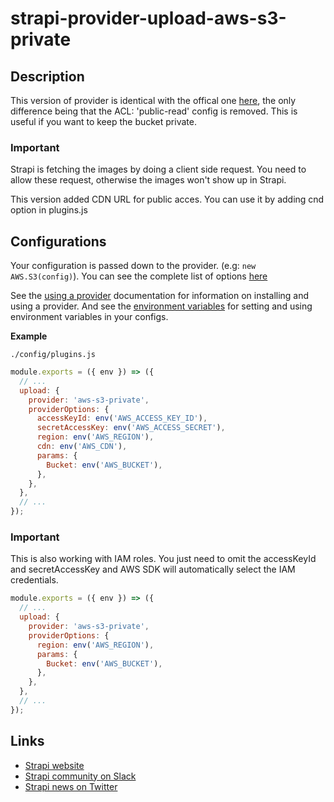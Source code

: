 # strapi-provider-upload-aws-s3-private

## Description

This version of provider is identical with the offical one [here](https://github.com/strapi/strapi/blob/master/packages/strapi-provider-upload-aws-s3/), the only difference being that the ACL: 'public-read' config is removed. 
This is useful if you want to keep the bucket private. 

### Important

Strapi is fetching the images by doing a client side request. You need to allow these request, otherwise the images won't show up in Strapi.

This version added CDN URL for public acces. You can use it by adding cnd option in plugins.js

## Configurations

Your configuration is passed down to the provider. (e.g: `new AWS.S3(config)`). You can see the complete list of options [here](https://docs.aws.amazon.com/AWSJavaScriptSDK/latest/AWS/S3.html#constructor-property)

See the [using a provider](https://strapi.io/documentation/developer-docs/latest/development/plugins/upload.html#using-a-provider) documentation for information on installing and using a provider. And see the [environment variables](https://strapi.io/documentation/developer-docs/latest/setup-deployment-guides/configurations.html#environment-variables) for setting and using environment variables in your configs.

**Example**

`./config/plugins.js`

```js
module.exports = ({ env }) => ({
  // ...
  upload: {
    provider: 'aws-s3-private',
    providerOptions: {
      accessKeyId: env('AWS_ACCESS_KEY_ID'),
      secretAccessKey: env('AWS_ACCESS_SECRET'),
      region: env('AWS_REGION'),
      cdn: env('AWS_CDN'),
      params: {
        Bucket: env('AWS_BUCKET'),
      },
    },
  },
  // ...
});
```

### Important

This is also working with IAM roles. You just need to omit the accessKeyId and secretAccessKey and AWS SDK will automatically select the IAM credentials.

```js
module.exports = ({ env }) => ({
  // ...
  upload: {
    provider: 'aws-s3-private',
    providerOptions: {
      region: env('AWS_REGION'),
      params: {
        Bucket: env('AWS_BUCKET'),
      },
    },
  },
  // ...
});
```

## Links

- [Strapi website](https://strapi.io/)
- [Strapi community on Slack](https://slack.strapi.io)
- [Strapi news on Twitter](https://twitter.com/strapijs)
